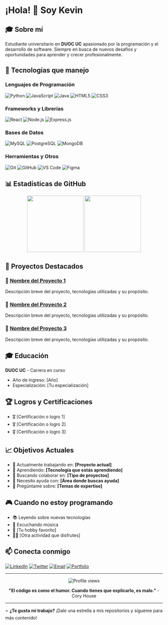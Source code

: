 # ¡Hola! 👋 Soy Kevin

## 🎓 Sobre mí
Estudiante universitario en **DUOC UC** apasionado por la programación y el desarrollo de software. Siempre en busca de nuevos desafíos y oportunidades para aprender y crecer profesionalmente.

## 🚀 Tecnologías que manejo

### Lenguajes de Programación
![Python](https://img.shields.io/badge/Python-3776AB?style=for-the-badge&logo=python&logoColor=white)
![JavaScript](https://img.shields.io/badge/JavaScript-F7DF1E?style=for-the-badge&logo=javascript&logoColor=black)
![Java](https://img.shields.io/badge/Java-ED8B00?style=for-the-badge&logo=java&logoColor=white)
![HTML5](https://img.shields.io/badge/HTML5-E34F26?style=for-the-badge&logo=html5&logoColor=white)
![CSS3](https://img.shields.io/badge/CSS3-1572B6?style=for-the-badge&logo=css3&logoColor=white)

### Frameworks y Librerías
![React](https://img.shields.io/badge/React-20232A?style=for-the-badge&logo=react&logoColor=61DAFB)
![Node.js](https://img.shields.io/badge/Node.js-43853D?style=for-the-badge&logo=node.js&logoColor=white)
![Express.js](https://img.shields.io/badge/Express.js-404D59?style=for-the-badge)

### Bases de Datos
![MySQL](https://img.shields.io/badge/MySQL-00000F?style=for-the-badge&logo=mysql&logoColor=white)
![PostgreSQL](https://img.shields.io/badge/PostgreSQL-316192?style=for-the-badge&logo=postgresql&logoColor=white)
![MongoDB](https://img.shields.io/badge/MongoDB-4EA94B?style=for-the-badge&logo=mongodb&logoColor=white)

### Herramientas y Otros
![Git](https://img.shields.io/badge/Git-F05032?style=for-the-badge&logo=git&logoColor=white)
![GitHub](https://img.shields.io/badge/GitHub-100000?style=for-the-badge&logo=github&logoColor=white)
![VS Code](https://img.shields.io/badge/VS_Code-0078D4?style=for-the-badge&logo=visual%20studio%20code&logoColor=white)
![Figma](https://img.shields.io/badge/Figma-F24E1E?style=for-the-badge&logo=figma&logoColor=white)

## 📊 Estadísticas de GitHub

<div align="center">
  <img height="180em" src="https://github-readme-stats.vercel.app/api?username=Masterk2123&show_icons=true&theme=dark&include_all_commits=true&count_private=true"/>
  <img height="180em" src="https://github-readme-stats.vercel.app/api/top-langs/?username=Masterk2123&layout=compact&langs_count=7&theme=dark"/>
</div>

## 🎯 Proyectos Destacados

### 🌟 [Nombre del Proyecto 1](enlace-al-repo)
Descripción breve del proyecto, tecnologías utilizadas y su propósito.

### 🌟 [Nombre del Proyecto 2](enlace-al-repo)
Descripción breve del proyecto, tecnologías utilizadas y su propósito.

### 🌟 [Nombre del Proyecto 3](enlace-al-repo)
Descripción breve del proyecto, tecnologías utilizadas y su propósito.

## 🎓 Educación

**DUOC UC** - Carrera en curso
- Año de ingreso: [Año]
- Especialización: [Tu especialización]

## 🏆 Logros y Certificaciones

- 🎖️ [Certificación o logro 1]
- 🎖️ [Certificación o logro 2]
- 🎖️ [Certificación o logro 3]

## 📈 Objetivos Actuales

- 🔭 Actualmente trabajando en: **[Proyecto actual]**
- 🌱 Aprendiendo: **[Tecnología que estás aprendiendo]**
- 👯 Buscando colaborar en: **[Tipo de proyectos]**
- 🤔 Necesito ayuda con: **[Área donde buscas ayuda]**
- 💬 Pregúntame sobre: **[Temas de expertise]**

## 🎮 Cuando no estoy programando

- 📚 Leyendo sobre nuevas tecnologías
- 🎵 Escuchando música
- 🎯 [Tu hobby favorito]
- 🏃‍♂️ [Otra actividad que disfrutes]

## 📫 Conecta conmigo

[![LinkedIn](https://img.shields.io/badge/LinkedIn-0077B5?style=for-the-badge&logo=linkedin&logoColor=white)](tu-perfil-linkedin)
[![Twitter](https://img.shields.io/badge/Twitter-1DA1F2?style=for-the-badge&logo=twitter&logoColor=white)](tu-perfil-twitter)
[![Email](https://img.shields.io/badge/Email-D14836?style=for-the-badge&logo=gmail&logoColor=white)](mailto:tu-email@ejemplo.com)
[![Portfolio](https://img.shields.io/badge/Portfolio-255E63?style=for-the-badge&logo=About.me&logoColor=white)](tu-portfolio)

---

<div align="center">
  <img src="https://komarev.com/ghpvc/?username=TU_USUARIO&color=blue&style=flat-square&label=Profile+Views" alt="Profile views" />
</div>

<div align="center">
  
  **"El código es como el humor. Cuando tienes que explicarlo, es malo."** - Cory House
  
</div>

---

⭐️ **¿Te gusta mi trabajo?** ¡Dale una estrella a mis repositorios y sígueme para más contenido!
